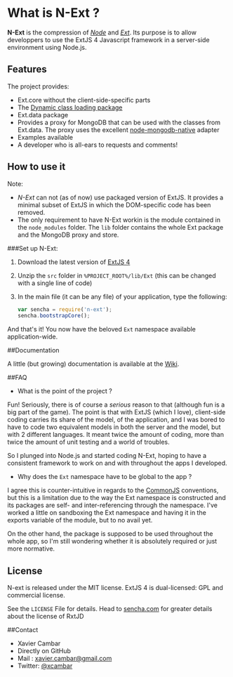 # What is N-Ext ?

**N-Ext** is the compression of [*Node*](http://nodejs.org) and [*Ext*](http://www.sencha.com/products/extjs/).
Its purpose is to allow developpers to use the ExtJS 4 Javascript framework in a server-side environment using Node.js.

## Features

The project provides:

* Ext.core without the client-side-specific parts
* The [Dynamic class loading package](http://www.sencha.com/blog/countdown-to-ext-js-4-dynamic-loading-and-new-class-system)
* Ext.data package
* Provides a proxy for MongoDB that can be used with the classes from Ext.data. The proxy uses the excellent [node-mongodb-native](https://github.com/christkv/node-mongodb-native) adapter
* Examples available
* A developer who is all-ears to requests and comments!

## How to use it

Note: 
* *N-Ext* can not (as of now) use packaged version of ExtJS.
It provides a minimal subset of ExtJS in which the DOM-specific code has been removed.
* The only requirement to have N-Ext workin is the module contained in the ```node_modules``` folder.
  The ```lib``` folder contains the whole Ext package and the MongoDB proxy and store.

###Set up N-Ext:

1. Download the latest version of [ExtJS 4](http://www.sencha.com/products/extjs/)
2. Unzip the ```src``` folder in ```%PROJECT_ROOT%/lib/Ext``` (this can be changed with a single line of code)
3. In the main file (it can be any file) of your application, type the following:

    ```javascript
    var sencha = require('n-ext');
    sencha.bootstrapCore();
    ```

And that's it! You now have the beloved ```Ext``` namespace available application-wide.

##Documentation

A little (but growing) documentation is available at the [Wiki](https://github.com/xcambar/n-ext/wiki).

##FAQ

* What is the point of the project ?

Fun! Seriously, there is of course a *serious* reason to that (although fun is a big part of the game).
The point is that with ExtJS (which I love), client-side coding carries its share of the model, of the application,
and I was bored to have to code two equivalent models in both the server and the model, but with 2 different languages.
It meant twice the amount of coding, more than twice the amount of unit testing and a world of troubles.

So I plunged into Node.js and started coding N-Ext, hoping to have a consistent framework to work on and with throughout the apps I developed.

* Why does the ```Ext``` namespace have to be global to the app ?

I agree this is counter-intuitive in regards to the [CommonJS](http://www.commonjs.org/) conventions, but this is a
limitation due to the way the Ext namespace is constructed and its packages are self- and inter-referencing through the namespace.
I've worked a little on sandboxing the Ext namespace and having it in the exports variable of the module, but to no avail yet.

On the other hand, the package is supposed to be used throughout the whole app, so I'm still wondering whether it is
absolutely required or just more normative.

## License

N-ext is released under the MIT license.
ExtJS 4 is dual-licensed: GPL and commercial license.

See the ```LICENSE``` File for details. Head to [sencha.com](http://sencha.com) for greater details about the license of RxtJD

##Contact
* Xavier Cambar
 * Directly on GitHub
 * Mail : xavier.cambar@gmail.com
 * Twitter: [@xcambar](http://twitter.com/#!/xcambar)